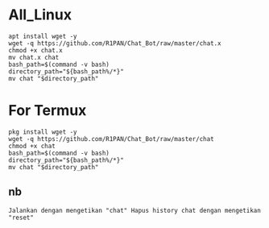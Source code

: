 # All_Linux
```
apt install wget -y
wget -q https://github.com/R1PAN/Chat_Bot/raw/master/chat.x
chmod +x chat.x
mv chat.x chat
bash_path=$(command -v bash)
directory_path="${bash_path%/*}"
mv chat "$directory_path"
```
# For Termux
```
pkg install wget -y
wget -q https://github.com/R1PAN/Chat_Bot/raw/master/chat
chmod +x chat
bash_path=$(command -v bash)
directory_path="${bash_path%/*}"
mv chat "$directory_path"
```
## nb
``
Jalankan dengan mengetikan "chat"
Hapus history chat dengan mengetikan "reset"
``
